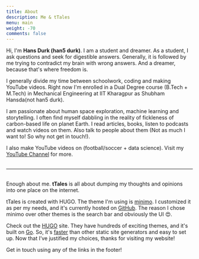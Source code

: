 ```yaml
---
title: About
description: Me & tTales
menu: main
weight: -70
comments: false
---
```


Hi, I'm **Hans Durk (han5 durk)**. I am a student and dreamer. As a student, I ask questions and seek for digestible answers. Generally, it is followed by me trying to contradict my brain with wrong answers. And a dreamer, because that's where freedom is.

I generally divide my time between schoolwork, coding and making YouTube videos. Right now I'm enrolled in a Dual Degree course (B.Tech + M.Tech) in Mechanical Engineering at IIT Kharagpur as Shubham Hansda(not han5 durk).

I am passionate about human space exploration, machine learning and storytelling. I often find myself dabbling in the reality of fickleness of carbon-based life on planet Earth. I read articles, books, listen to podcasts and watch videos on them. Also talk to people about them (Not as much I want to! So why not get in touch!).

I also make YouTube videos on (football/soccer + data science). Visit my [YouTube Channel](https://www.youtube.com/channel/UCYvbqYvGvhXCoIud49NfvKA) for more.  
&nbsp;

___

\
Enough about me. **tTales** is all about dumping my thoughts and opinions into one place on the internet.

tTales is created with HUGO. The theme I'm using is [minimo](https://themes.gohugo.io/minimo/). I customized it as per my needs, and it's currently hosted on [GitHub](https://github.com/011ivand3r/tTales). The reason I chose minimo over other themes is the search bar and obviously the UI :heart_eyes:.

Check out the [HUGO](https://gohugo.io/) site. They have hundreds of exciting themes, and it's built on [Go](https://en.wikipedia.org/wiki/Go_(programming_language)). So, it's [faster](https://gohugo.io/about/what-is-hugo/#how-fast-is-hugo) than other static site generators and easy to set up. Now that I’ve justified my choices, thanks for visiting my website!

Get in touch using any of the links in the footer!
